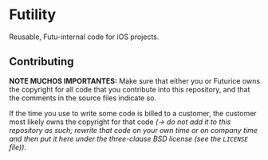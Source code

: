 Futility
=====

Reusable, Futu-internal code for iOS projects.


Contributing
------------

**NOTE MUCHOS IMPORTANTES:** Make sure that either you or Futurice owns the copyright for all code that you contribute into this repository, and that the comments in the source files indicate so.

If the time you use to write some code is billed to a customer, the customer most likely owns the copyright for that code _(&rarr; do not add it to this repository as such; rewrite that code on your own time or on company time and then put it here under the three-clause BSD license (see the `LICENSE` file))_.


